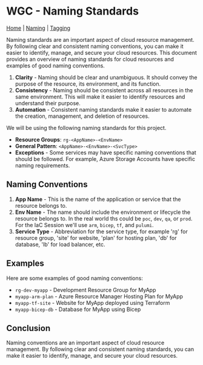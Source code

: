 # WGC - Naming Standards

[Home](wgc.md) | [Naming](wgcNaming.md) | [Tagging](wgcTagging.md) 

Naming standards are an important aspect of cloud resource management. By following clear and consistent naming conventions, you can make it easier to identify, manage, and secure your cloud resources. This document provides an overview of naming standards for cloud resources and examples of good naming conventions.

1. **Clarity** - Naming should be clear and unambiguous. It should convey the purpose of the resource, its environment, and its function.
2. **Consistency** - Naming should be consistent across all resources in the same environment. This will make it easier to identify resources and understand their purpose.
3. **Automation** - Consistent naming standards make it easier to automate the creation, management, and deletion of resources.

We will be using the following naming standards for this project.



- **Resource Groups**: `rg-<AppName>-<EnvName>`
- **General Pattern**: `<AppName>-<EnvName>-<SvcType>`
- **Exceptions** - Some services may have specific naming conventions that should be followed. For example, Azure Storage Accounts have specific naming requirements.

## Naming Conventions

1. **App Name** - This is the name of the application or service that the resource belongs to.
2. **Env Name** - The name should include the environment or lifecycle the resource belongs to. In the real world ths could be `poc`, `dev`, `qa`, or `prod`. For the IaC Session we'll use `arm`, `bicep`, `tf`, and `pulumi`.
3. **Service Type** - Abbreviation for the service type, for example 'rg' for resource group, 'site' for website, 'plan' for hosting plan, 'db' for database, 'lb' for load balancer, etc.

## Examples

Here are some examples of good naming conventions:

- `rg-dev-myapp` - Development Resource Group for MyApp
- `myapp-arm-plan` - Azure Resource Manager Hosting Plan for MyApp
- `myapp-tf-site` - Website for MyApp deployed using Terraform
- `myapp-bicep-db` - Database for MyApp using Bicep

## Conclusion

Naming conventions are an important aspect of cloud resource management. By following clear and consistent naming standards, you can make it easier to identify, manage, and secure your cloud resources.
